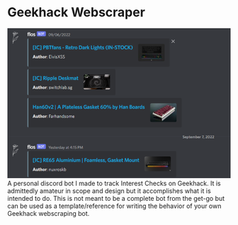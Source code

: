 # Geekhack Webscraper
![alt text](https://github.com/bevin-kbds/Geekhack-Webscraper/blob/main/image/flos.PNG?raw=true)<br />
 A personal discord bot I made to track Interest Checks on Geekhack. It is admittedly amateur in scope and design but it accomplishes what it is intended to do.
 This is not meant to be a complete bot from the get-go but can be used as a template/reference for writing the behavior of your own Geekhack webscraping bot. 
